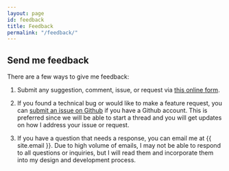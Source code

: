 ```yaml
---
layout: page
id: feedback
title: Feedback
permalink: "/feedback/"
---
```


## Send me feedback

There are a few ways to give me feedback:

1. Submit any suggestion, comment, issue, or request via [this online form](https://www.surveymonkey.com/r/BRNX3W5).

2. If you found a technical bug or would like to make a feature request, you can [submit an issue on Github](https://github.com/LibraryOfCongress/citizen-dj/issues) if you have a Github account. This is preferred since we will be able to start a thread and you will get updates on how I address your issue or request.

3. If you have a question that needs a response, you can email me at {{ site.email }}. Due to high volume of emails, I may not be able to respond to all questions or inquiries, but I will read them and incorporate them into my design and development process.
